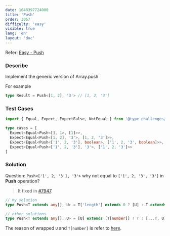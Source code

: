 ```yaml
---
date: 1648397724000
title: 'Push'
order: 3057
difficulty: 'easy'
visible: true
lang: 'en'
layout: 'doc'
---
```


Refer: [Easy - Push](https://github.com/type-challenges/type-challenges/blob/main/questions/03057-easy-push/README.md)

### Describe

Implement the generic version of Array.push

For example

```typescript
type Result = Push<[1, 2], '3'> // [1, 2, '3']
```

### Test Cases

```typescript
import { Equal, Expect, ExpectFalse, NotEqual } from '@type-challenges/utils'

type cases = [
  Expect<Equal<Push<[], 1>, [1]>>,
  Expect<Equal<Push<[1, 2], '3'>, [1, 2, '3']>>,
  Expect<Equal<Push<['1', 2, '3'], boolean>, ['1', 2, '3', boolean]>>,
  Expect<Equal<Push<['1', 2, '3'], '3'>, ['1', 2, '3']>>
]
```

### Solution

Question: `Push<['1', 2, '3'], '3'>` why not equal to `['1', 2, '3', '3']` in **Push** operation?

> It fixed in [#7947](https://github.com/type-challenges/type-challenges/pull/7947).

```typescript
// my solution
type Push<T extends any[], U> = T['length'] extends 0 ? [U] : T extends [...infer P, infer K] ? (K extends U ? T : [...T, U]) : never

// other solutions
type Push<T extends any[], U> = [U] extends [T[number]] ? T : [...T, U]
```

The reason of wrapped `U` and `T[number]` is refer to [here](/post/learning/distributive_conditional_type).
